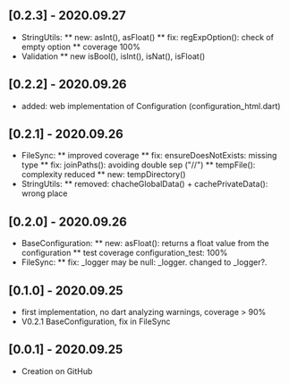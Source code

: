 ## [0.2.3] - 2020.09.27

* StringUtils:
** new: asInt(), asFloat()
** fix: regExpOption(): check of empty option
** coverage 100%
* Validation
** new isBool(), isInt(), isNat(), isFloat()

## [0.2.2] - 2020.09.26

* added: web implementation of Configuration (configuration_html.dart)

## [0.2.1] - 2020.09.26

* FileSync:
** improved coverage
** fix: ensureDoesNotExists: missing type
** fix: joinPaths(): avoiding double sep ("//")
** tempFile(): complexity reduced
** new: tempDirectory()
* StringUtils:
** removed: chacheGlobalData() + cachePrivateData(): wrong place

## [0.2.0] - 2020.09.26

* BaseConfiguration:
** new: asFloat(): returns a float value from the configuration
** test coverage configuration_test: 100%
* FileSync:
** fix: _logger may be null: _logger.<method> changed to _logger?.<method>

## [0.1.0] - 2020.09.25

* first implementation, no dart analyzing warnings, coverage > 90%
* V0.2.1 BaseConfiguration, fix in FileSync

## [0.0.1] - 2020.09.25

* Creation on GitHub


